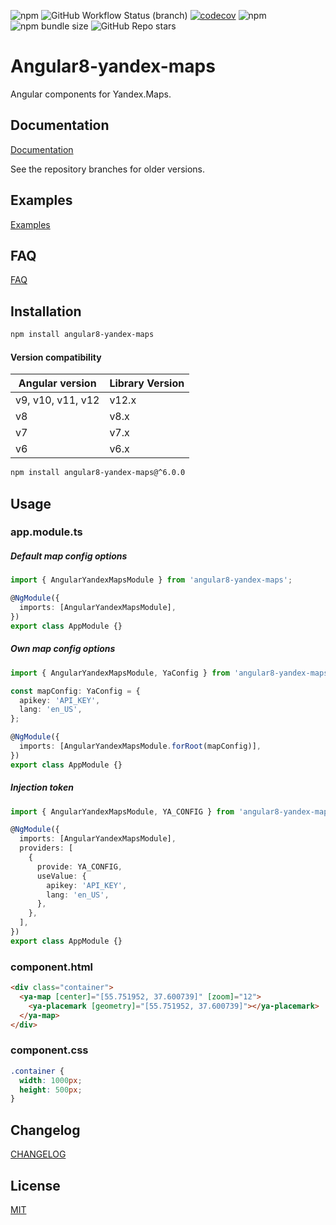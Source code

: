 ![npm](https://img.shields.io/npm/v/angular8-yandex-maps)
![GitHub Workflow Status (branch)](https://img.shields.io/github/workflow/status/ddubrava/angular8-yandex-maps/CI/master)
[![codecov](https://codecov.io/gh/ddubrava/angular8-yandex-maps/branch/master/graph/badge.svg?token=ZU50NBBBH6)](https://codecov.io/gh/ddubrava/angular8-yandex-maps)
![npm](https://img.shields.io/npm/dm/angular8-yandex-maps?color=blue)
![npm bundle size](https://img.shields.io/bundlephobia/min/angular8-yandex-maps)
![GitHub Repo stars](https://img.shields.io/github/stars/ddubrava/angular8-yandex-maps)

# Angular8-yandex-maps

Angular components for Yandex.Maps.

## Documentation

[Documentation](https://ddubrava.github.io/angular8-yandex-maps/)

See the repository branches for older versions.

## Examples

[Examples](https://ddubrava.github.io/angular8-yandex-maps/additional-documentation/examples.html)

## FAQ

[FAQ](https://ddubrava.github.io/angular8-yandex-maps/additional-documentation/faq.html)

## Installation

```bash
npm install angular8-yandex-maps
```

#### Version compatibility

| Angular version   | Library Version |
| ----------------- | --------------- |
| v9, v10, v11, v12 | v12.x           |
| v8                | v8.x            |
| v7                | v7.x            |
| v6                | v6.x            |

```bash
npm install angular8-yandex-maps@^6.0.0
```

## Usage

### app.module.ts

##### Default map config options

```typescript
import { AngularYandexMapsModule } from 'angular8-yandex-maps';

@NgModule({
  imports: [AngularYandexMapsModule],
})
export class AppModule {}
```

##### Own map config options

```typescript
import { AngularYandexMapsModule, YaConfig } from 'angular8-yandex-maps';

const mapConfig: YaConfig = {
  apikey: 'API_KEY',
  lang: 'en_US',
};

@NgModule({
  imports: [AngularYandexMapsModule.forRoot(mapConfig)],
})
export class AppModule {}
```

##### Injection token

```typescript
import { AngularYandexMapsModule, YA_CONFIG } from 'angular8-yandex-maps';

@NgModule({
  imports: [AngularYandexMapsModule],
  providers: [
    {
      provide: YA_CONFIG,
      useValue: {
        apikey: 'API_KEY',
        lang: 'en_US',
      },
    },
  ],
})
export class AppModule {}
```

### component.html

```html
<div class="container">
  <ya-map [center]="[55.751952, 37.600739]" [zoom]="12">
    <ya-placemark [geometry]="[55.751952, 37.600739]"></ya-placemark>
  </ya-map>
</div>
```

### component.css

```css
.container {
  width: 1000px;
  height: 500px;
}
```

## Changelog

[CHANGELOG](https://github.com/ddubrava/angular8-yandex-maps/blob/master/CHANGELOG.md)

## License

[MIT](https://github.com/ddubrava/angular8-yandex-maps/blob/master/LICENSE.md)
